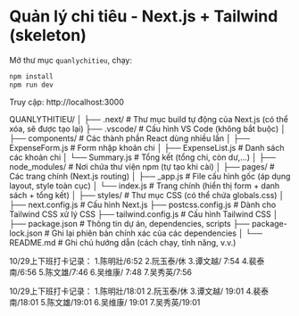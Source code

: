 # Quản lý chi tiêu - Next.js + Tailwind (skeleton)
Mở thư mục `quanlychitieu`, chạy:
```bash
npm install
npm run dev
```
Truy cập: http://localhost:3000



QUANLYTHITIEU/
│
├── .next/                   # Thư mục build tự động của Next.js (có thể xóa, sẽ được tạo lại)
├── .vscode/                 # Cấu hình VS Code (không bắt buộc)
│
├── components/              # Các thành phần React dùng nhiều lần
│   ├── ExpenseForm.js       # Form nhập khoản chi
│   ├── ExpenseList.js       # Danh sách các khoản chi
│   └── Summary.js           # Tổng kết (tổng chi, còn dư,...)
│
├── node_modules/            # Nơi chứa thư viện npm (tự tạo khi cài)
│
├── pages/                   # Các trang chính (Next.js routing)
│   ├── _app.js              # File cấu hình gốc (áp dụng layout, style toàn cục)
│   └── index.js             # Trang chính (hiển thị form + danh sách + tổng kết)
│
├── styles/                  # Thư mục CSS (có thể chứa globals.css)
│
├── next.config.js           # Cấu hình Next.js
├── postcss.config.js        # Dành cho Tailwind CSS xử lý CSS
├── tailwind.config.js       # Cấu hình Tailwind CSS
│
├── package.json             # Thông tin dự án, dependencies, scripts
├── package-lock.json        # Ghi lại phiên bản chính xác của các dependencies
│
└── README.md                # Ghi chú hướng dẫn (cách chạy, tính năng, v.v.)

10/29上下班打卡记录：
1.陈明壯/6:52
2.阮玉泰/休
3.谭文越/ 7:54
4.裴泰南/6:56
5.陈文雄/7:46
6.吴维康/ 7:48
7.吴秀英/7:56



10/29上下班打卡记录：
1.陈明壯/18:01
2.阮玉泰/休
3.谭文越/ 19:01
4.裴泰南/18:01
5.陈文雄/19:01
6.吴维康/ 19:01
7.吴秀英/19:01

